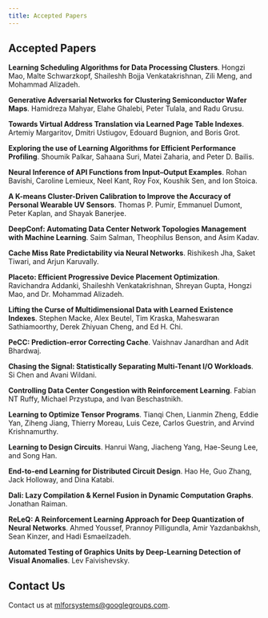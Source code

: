 ```yaml
---
title: Accepted Papers
---
```


<div class="inner clearfix">
    <section class="main-content accepted_papers_section">
        <h2>Accepted Papers</h2>
        <p><b>Learning Scheduling Algorithms for Data Processing Clusters</b>. Hongzi Mao, Malte Schwarzkopf, Shaileshh Bojja Venkatakrishnan, Zili Meng, and Mohammad Alizadeh.</p>
        <p><b>Generative Adversarial Networks for Clustering Semiconductor Wafer Maps</b>. Hamidreza Mahyar, Elahe Ghalebi, Peter Tulala, and Radu Grusu.</p>
        <p><b>Towards Virtual Address Translation via Learned Page Table Indexes</b>. Artemiy Margaritov, Dmitri Ustiugov, Edouard Bugnion, and Boris Grot.</p>
        <p><b>Exploring the use of Learning Algorithms for Efficient Performance Profiling</b>. Shoumik Palkar, Sahaana Suri, Matei Zaharia, and Peter D. Bailis.</p>
        <p><b>Neural Inference of API Functions from Input–Output Examples</b>. Rohan Bavishi, Caroline Lemieux, Neel Kant, Roy Fox, Koushik Sen, and Ion Stoica.</p>
        <p><b>A K-means Cluster-Driven Calibration to Improve the Accuracy of Personal Wearable UV Sensors</b>. Thomas P. Pumir, Emmanuel Dumont, Peter Kaplan, and Shayak Banerjee.</p>
        <p><b>DeepConf: Automating Data Center Network Topologies Management with Machine Learning</b>. Saim Salman, Theophilus Benson, and Asim Kadav.</p>
        <p><b>Cache Miss Rate Predictability via Neural Networks</b>. Rishikesh Jha, Saket Tiwari, and Arjun Karuvally.</p>
        <p><b>Placeto: Efficient Progressive Device Placement Optimization</b>. Ravichandra Addanki, Shaileshh Venkatakrishnan, Shreyan Gupta, Hongzi Mao, and Dr. Mohammad Alizadeh.</p>
        <p><b>Lifting the Curse of Multidimensional Data with Learned Existence Indexes</b>. Stephen Macke, Alex Beutel, Tim Kraska, Maheswaran Sathiamoorthy, Derek Zhiyuan Cheng, and Ed H. Chi.</p>
        <p><b>PeCC: Prediction-error Correcting Cache</b>. Vaishnav Janardhan and Adit Bhardwaj.</p>
        <p><b>Chasing the Signal: Statistically Separating Multi-Tenant I/O Workloads</b>. Si Chen and Avani Wildani.</p>
        <p><b>Controlling Data Center Congestion with Reinforcement Learning</b>. Fabian NT Ruffy, Michael Przystupa, and Ivan Beschastnikh.</p>
        <p><b>Learning to Optimize Tensor Programs</b>. Tianqi Chen, Lianmin Zheng, Eddie Yan, Ziheng Jiang, Thierry Moreau, Luis Ceze, Carlos Guestrin, and Arvind Krishnamurthy.</p>
        <p><b>Learning to Design Circuits</b>. Hanrui Wang, Jiacheng Yang, Hae-Seung Lee, and Song Han.</p>
        <p><b>End-to-end Learning for Distributed Circuit Design</b>. Hao He, Guo Zhang, Jack Holloway, and Dina Katabi.</p>
        <p><b>Dali: Lazy Compilation & Kernel Fusion in Dynamic Computation Graphs</b>. Jonathan Raiman.</p>
        <p><b>ReLeQ: A Reinforcement Learning Approach for Deep Quantization of Neural Networks</b>. Ahmed Youssef, Prannoy Pilligundla, Amir Yazdanbakhsh, Sean Kinzer, and Hadi Esmaeilzadeh.</p>
        <p><b>Automated Testing of Graphics Units by Deep-Learning Detection of Visual Anomalies</b>. Lev Faivishevsky.</p>
    </section>
</div>
<div class="contact-us-section">
    <div class="inner clearfix">
        <section class="main-content">
            <h2>Contact Us</h2>
            <p>
                Contact us at <a href="mailto:mlforsystems@googlegroups.com">mlforsystems@googlegroups.com</a>.
            </p>
        </section>
    </div>
</div>


